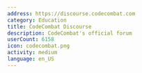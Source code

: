 ```yaml
---
address: https://discourse.codecombat.com
category: Education
title: CodeCombat Discourse
description: CodeCombat's official forum
userCount: 6158
icon: codecombat.png
activity: medium
language: en_US
---
```

